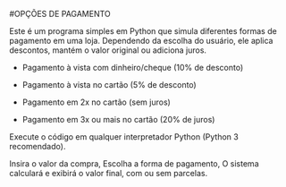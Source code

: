 #OPÇÕES DE PAGAMENTO

 Este é um programa simples em Python que simula diferentes formas de pagamento em uma loja. Dependendo da escolha do usuário, ele aplica descontos, mantém o valor original ou adiciona juros.

* Pagamento à vista com dinheiro/cheque (10% de desconto)

* Pagamento à vista no cartão (5% de desconto)

* Pagamento em 2x no cartão (sem juros)

* Pagamento em 3x ou mais no cartão (20% de juros)

Execute o código em qualquer interpretador Python (Python 3 recomendado).

Insira o valor da compra, Escolha a forma de pagamento, O sistema calculará e exibirá o valor final, com ou sem parcelas.
